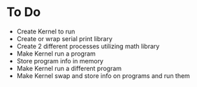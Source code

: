 # To Do

- Create Kernel to run
- Create or wrap serial print library
- Create 2 different processes utilizing math library
- Make Kernel run a program
- Store program info in memory
- Make Kernel run a different program
- Make Kernel swap and store info on programs and run them

